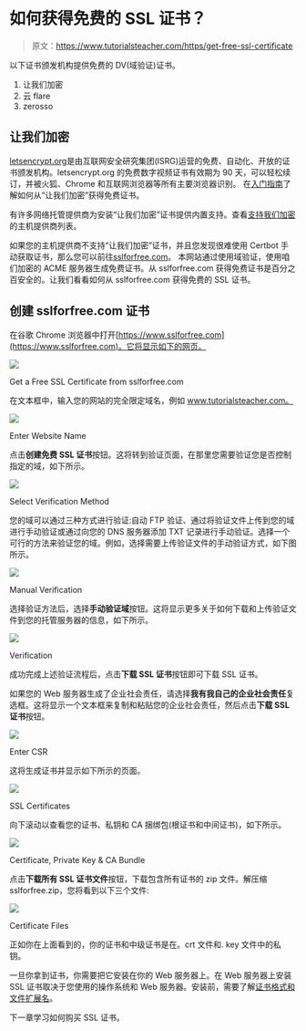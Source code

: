 # 如何获得免费的 SSL 证书？

> 原文：<https://www.tutorialsteacher.com/https/get-free-ssl-certificate>

以下证书颁发机构提供免费的 DV(域验证)证书。

1.  让我们加密
2.  云 flare
3.  zerosso

## 让我们加密

[letsencrypt.org](https://letsencrypt.org)是由互联网安全研究集团(ISRG)运营的免费、自动化、开放的证书颁发机构。letsencrypt.org 的免费数字视频证书有效期为 90 天，可以轻松续订，并被火狐、Chrome 和互联网浏览器等所有主要浏览器识别。 在[入门指南](https://letsencrypt.org/getting-started/)了解如何从“让我们加密”获得免费证书。

有许多网络托管提供商为安装“让我们加密”证书提供内置支持。查看[支持我们加密](https://community.letsencrypt.org/t/web-hosting-who-support-lets-encrypt/6920)的主机提供商列表。

如果您的主机提供商不支持“让我们加密”证书，并且您发现很难使用 Certbot 手动获取证书，那么您可以前往[sslforfree.com](https://www.sslforfree.com)。 本网站通过使用域验证，使用咱们加密的 ACME 服务器生成免费证书。从 sslforfree.com 获得免费证书是百分之百安全的。让我们看看如何从 sslforfree.com 获得免费的 SSL 证书。

## 创建 sslforfree.com 证书

在谷歌 Chrome 浏览器中打开[https://www.sslforfree.com](https://www.sslforfree.com)。它将显示如下的网页。

[![](img/3b3e510fcb1352a89f45ed5b21056d61.png)](../../Content/images/https/sslforfree.png) 

Get a Free SSL Certificate from sslforfree.com



在文本框中，输入您的网站的完全限定域名，例如 www.tutorialsteacher.com。

[![](img/889a1b965899b7094c4e74353ccb61d7.png)](../../Content/images/https/sslforfree2.png) 

Enter Website Name



点击**创建免费 SSL 证书**按钮。这将转到验证页面，在那里您需要验证您是否控制指定的域，如下所示。

[![](img/35b58a216f69150ad0b165b81f5e8898.png)](../../Content/images/https/sslforfree3.png) 

Select Verification Method



您的域可以通过三种方式进行验证:自动 FTP 验证、通过将验证文件上传到您的域进行手动验证或通过向您的 DNS 服务器添加 TXT 记录进行手动验证。选择一个可行的方法来验证您的域。例如，选择需要上传验证文件的手动验证方式，如下图所示。

[![](img/7f187becbb6d913f038dd0ca63c44f5e.png)](../../Content/images/https/sslforfree4.png) 

Manual Verification



选择验证方法后，选择**手动验证域**按钮。这将显示更多关于如何下载和上传验证文件到您的托管服务器的信息，如下所示。

[![](img/52ed022150a467213256fb0e168bcba6.png)](../../Content/images/https/sslforfree5.png) 

Verification



成功完成上述验证流程后，点击**下载 SSL 证书**按钮即可下载 SSL 证书。

如果您的 Web 服务器生成了企业社会责任，请选择**我有我自己的企业社会责任**复选框。这将显示一个文本框来复制和粘贴您的企业社会责任，然后点击**下载 SSL 证书**按钮。

[![](img/3d976a9477007ae3ba567983b0a048fd.png)](../../Content/images/https/sslforfree6.png)

Enter CSR



这将生成证书并显示如下所示的页面。

[![](img/c2ba48506fb5be719ee6c649df2f3f74.png)](../../Content/images/https/sslforfree7.png)

SSL Certificates



向下滚动以查看您的证书、私钥和 CA 捆绑包(根证书和中间证书)，如下所示。

[![](img/a0be8d8b906e1e9a84e9914e13366ed3.png)](../../Content/images/https/sslforfree8.png) 

Certificate, Private Key & CA Bundle



点击**下载所有 SSL 证书文件**按钮，下载包含所有证书的 zip 文件。解压缩 sslforfree.zip，您将看到以下三个文件:

[![](img/e1ec4becf84c1135fe5299d5a05e2099.png)](../../Content/images/https/sslforfree-certificates.png) 

Certificate Files



正如你在上面看到的，你的证书和中级证书是在。crt 文件和. key 文件中的私钥。

一旦你拿到证书，你需要把它安装在你的 Web 服务器上。在 Web 服务器上安装 SSL 证书取决于您使用的操作系统和 Web 服务器。安装前，需要了解[证书格式和文件扩展名](/https/ssl-certificate-format)。

下一章学习如何购买 SSL 证书。
